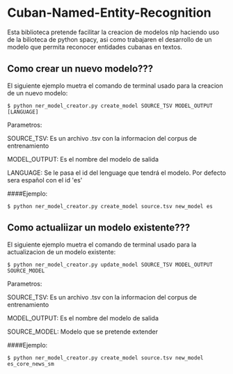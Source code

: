 # Cuban-Named-Entity-Recognition

Esta biblioteca pretende facilitar la creacion de modelos nlp haciendo uso de la bilioteca de python spacy, 
asi como trabajaren el desarrollo de un modelo que permita reconocer entidades cubanas en textos.

## Como crear un nuevo modelo???
El siguiente ejemplo muetra el comando de terminal usado para la creacion de un nuevo modelo:
```
$ python ner_model_creator.py create_model SOURCE_TSV MODEL_OUTPUT [LANGUAGE]
```
Parametros:

SOURCE_TSV: Es un archivo .tsv con la informacion del corpus de entrenamiento

MODEL_OUTPUT: Es el nombre del modelo de salida

LANGUAGE: Se le pasa el id del lenguage que tendrá el modelo. Por defecto sera español con el id 'es'

####Ejemplo:
```
$ python ner_model_creator.py create_model source.tsv new_model es
```

## Como actualiizar un modelo existente???
El siguiente ejemplo muetra el comando de terminal usado para la actualizacion de un modelo existente:
```
$ python ner_model_creator.py update_model SOURCE_TSV MODEL_OUTPUT SOURCE_MODEL
```
Parametros:

SOURCE_TSV: Es un archivo .tsv con la informacion del corpus de entrenamiento

MODEL_OUTPUT: Es el nombre del modelo de salida

SOURCE_MODEL: Modelo que se pretende extender

####Ejemplo:
```
$ python ner_model_creator.py create_model source.tsv new_model es_core_news_sm
```
